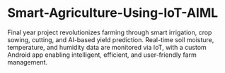# Smart-Agriculture-Using-IoT-AIML
Final year project revolutionizes farming through smart irrigation, crop sowing, cutting, and AI-based yield prediction. Real-time soil moisture, temperature, and humidity data are monitored via IoT, with a custom Android app enabling intelligent, efficient, and user-friendly farm management. 

